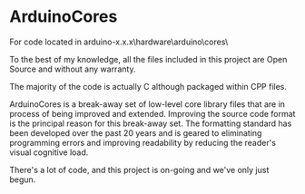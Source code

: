 ArduinoCores
============

For code located in arduino-x.x.x\hardware\arduino\cores\

To the best of my knowledge, all the files included in this project are Open 
Source and without any warranty.

The majority of the code is actually C although packaged within CPP files.

ArduinoCores is a break-away set of low-level core library files that are
in process of being improved and extended. Improving the source code format
is the principal reason for this break-away set. The formatting standard has
been developed over the past 20 years and is geared to eliminating programming
errors and improving readability by reducing the reader's visual cognitive load.

There's a lot of code, and this project is on-going and we've only just begun.
